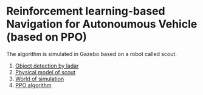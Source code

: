 # Reinforcement learning-based Navigation for Autonoumous Vehicle (based on PPO)
The algorithm is simulated in Gazebo based on a robot called scout.  
1. [Object detection by ladar](./vlp_fir/)
2. [Physical model of scout](./scout/description/)  
3. [World of simulation](./scout/gazebo/worlds/)  
4. [PPO algorithm](./scout/src)  
